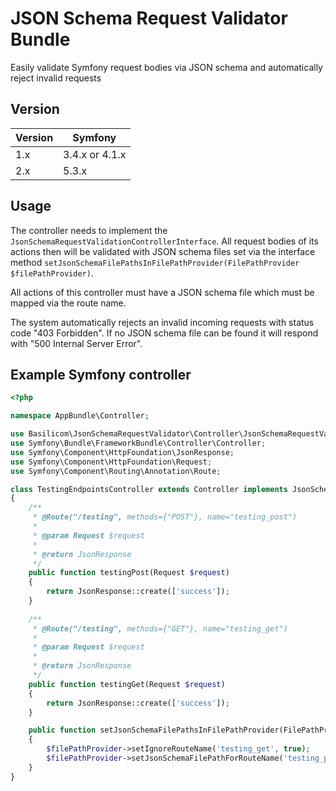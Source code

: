 # JSON Schema Request Validator Bundle

Easily validate Symfony request bodies via JSON schema and automatically reject invalid requests

## Version
| Version  | Symfony  |
|---|---|
| 1.x | 3.4.x or 4.1.x  |
| 2.x | 5.3.x  |


## Usage
The controller needs to implement the `JsonSchemaRequestValidationControllerInterface`.
All request bodies of its actions then will be validated with JSON schema files set via the interface method `setJsonSchemaFilePathsInFilePathProvider(FilePathProvider $filePathProvider)`.

All actions of this controller must have a JSON schema file which must be mapped via the route name.

The system automatically rejects an invalid incoming requests with status code "403 Forbidden".
If no JSON schema file can be found it will respond with "500 Internal Server Error".

## Example Symfony controller

```php
<?php

namespace AppBundle\Controller;

use Basilicom\JsonSchemaRequestValidator\Controller\JsonSchemaRequestValidationControllerInterface;
use Symfony\Bundle\FrameworkBundle\Controller\Controller;
use Symfony\Component\HttpFoundation\JsonResponse;
use Symfony\Component\HttpFoundation\Request;
use Symfony\Component\Routing\Annotation\Route;

class TestingEndpointsController extends Controller implements JsonSchemaRequestValidationControllerInterface
{
    /**
     * @Route("/testing", methods={"POST"}, name="testing_post")
     *
     * @param Request $request
     *
     * @return JsonResponse
     */
    public function testingPost(Request $request)
    {
        return JsonResponse::create(['success']);
    }
    
    /**
     * @Route("/testing", methods={"GET"}, name="testing_get")
     *
     * @param Request $request
     *
     * @return JsonResponse
     */
    public function testingGet(Request $request)
    {
        return JsonResponse::create(['success']);
    }

    public function setJsonSchemaFilePathsInFilePathProvider(FilePathProvider $filePathProvider)
    {
        $filePathProvider->setIgnoreRouteName('testing_get', true);
        $filePathProvider->setJsonSchemaFilePathForRouteName('testing_post', __DIR__ . '/../Resources/jsonschemas/test.json');
    }
}

```
